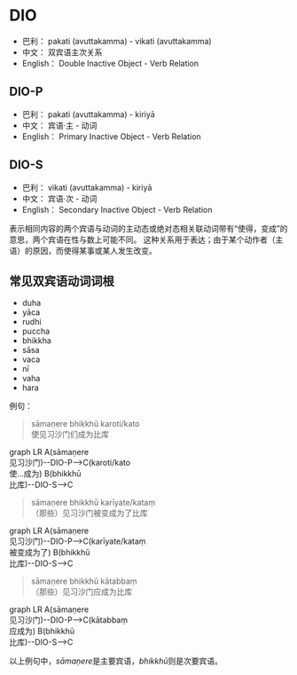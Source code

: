 # DIO

* 巴利： pakati (avuttakamma) - vikati (avuttakamma)
* 中文： 双宾语主次关系
* English： Double Inactive Object - Verb Relation

## DIO-P

* 巴利： pakati (avuttakamma) - kiriyā
* 中文： 宾语·主 - 动词
* English： Primary Inactive Object - Verb Relation
## DIO-S

* 巴利： vikati (avuttakamma) - kiriyā
* 中文： 宾语·次 - 动词
* English： Secondary Inactive Object - Verb Relation

表示相同内容的两个宾语与动词的主动态或绝对态相关联动词带有“使得，变成”的意思，两个宾语在性与数上可能不同。
这种关系用于表达；由于某个动作者（主语）的原因，而使得某事或某人发生改变。

## 常见双宾语动词词根
- duha
- yāca
- rudhi
- puccha
- bhikkha
- sāsa
- vaca
- nī
- vaha 
- hara

例句：
>sāmaṇere bhikkhū karoti/kato<br>使见习沙门们成为比库
<div class="mermaid">
graph LR
A(sāmaṇere<br>见习沙门)--DIO-P-->C(karoti/kato<br>使...成为)
B(bhikkhū<br>比库)--DIO-S-->C
</div>


>sāmaṇere bhikkhū karīyate/kataṃ<br>（那些）见习沙门被变成为了比库
<div class="mermaid">
graph LR
A(sāmaṇere<br>见习沙门)--DIO-P-->C(karīyate/kataṃ<br>被变成为了)
B(bhikkhū<br>比库)--DIO-S-->C
</div>


>sāmaṇere bhikkhū kātabbaṃ<br>（那些）见习沙门应成为比库
<div class="mermaid">
graph LR
A(sāmaṇere<br>见习沙门)--DIO-P-->C(kātabbaṃ<br>应成为)
B(bhikkhū<br>比库)--DIO-S-->C
</div>

以上例句中，*sāmaṇere*是主要宾语，*bhikkhū*则是次要宾语。